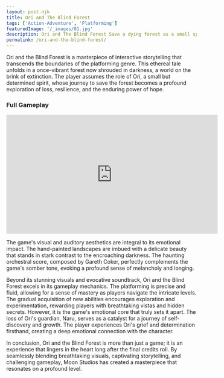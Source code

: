 ```yaml
---
layout: post.njk
title: Ori and The Blind Forest
tags: ['Action-Adventure', 'Platforming']
featuredImage: '/_images/01.jpg'
description: Ori and The Blind Forest Save a dying forest as a small spirit. Master challenging platforming in this beautiful adventure.
permalink: /ori-and-the-blind-forest/
---
```


Ori and the Blind Forest is a masterpiece of interactive storytelling that transcends the boundaries of the platforming genre. This ethereal tale unfolds in a once-vibrant forest now shrouded in darkness, a world on the brink of extinction. The player assumes the role of Ori, a small but determined spirit, whose journey to save the forest becomes a profound exploration of loss, resilience, and the enduring power of hope.   

### Full Gameplay

<iframe width="560" height="315" src="https://www.youtube.com/embed/ey4Dk0dZD0o?si=rIckVula7s4-PQm3" title="YouTube video player" frameborder="0" allow="accelerometer; autoplay; clipboard-write; encrypted-media; gyroscope; picture-in-picture; web-share" referrerpolicy="strict-origin-when-cross-origin" allowfullscreen></iframe>

The game's visual and auditory aesthetics are integral to its emotional impact. The hand-painted landscapes are imbued with a delicate beauty that stands in stark contrast to the encroaching darkness. The haunting orchestral score, composed by Gareth Coker, perfectly complements the game's somber tone, evoking a profound sense of melancholy and longing.

Beyond its stunning visuals and evocative soundtrack, Ori and the Blind Forest excels in its gameplay mechanics. The platforming is precise and fluid, allowing for a sense of mastery as players navigate the intricate levels. The gradual acquisition of new abilities encourages exploration and experimentation, rewarding players with breathtaking vistas and hidden secrets. However, it is the game's emotional core that truly sets it apart. The loss of Ori's guardian, Naru, serves as a catalyst for a journey of self-discovery and growth. The player experiences Ori's grief and determination firsthand, creating a deep emotional connection with the character.

In conclusion, Ori and the Blind Forest is more than just a game; it is an experience that lingers in the heart long after the final credits roll. By seamlessly blending breathtaking visuals, captivating storytelling, and challenging gameplay, Moon Studios has created a masterpiece that resonates on a profound level.